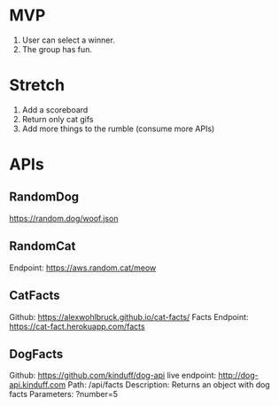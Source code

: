 # MVP

1. User can select a winner. 
2. The group has fun.

# Stretch 

1. Add a scoreboard 
2. Return only cat gifs
3. Add more things to the rumble (consume more APIs)

# APIs 

## RandomDog
https://random.dog/woof.json

## RandomCat
Endpoint: https://aws.random.cat/meow

## CatFacts
Github: https://alexwohlbruck.github.io/cat-facts/ 
Facts Endpoint: https://cat-fact.herokuapp.com/facts

## DogFacts
Github: https://github.com/kinduff/dog-api
live endpoint: http://dog-api.kinduff.com
Path: /api/facts 	Description: Returns an object with dog facts Parameters: ?number=5
